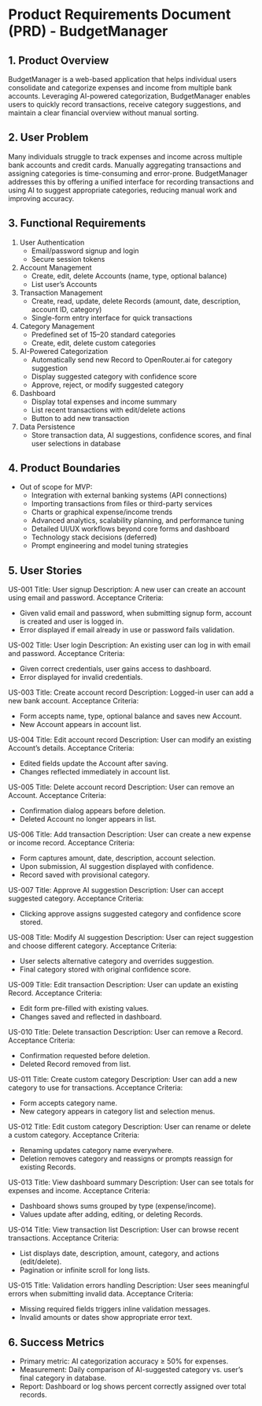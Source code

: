 # Product Requirements Document (PRD) - BudgetManager

## 1. Product Overview
BudgetManager is a web-based application that helps individual users consolidate and categorize expenses and income from multiple bank accounts. Leveraging AI-powered categorization, BudgetManager enables users to quickly record transactions, receive category suggestions, and maintain a clear financial overview without manual sorting.

## 2. User Problem
Many individuals struggle to track expenses and income across multiple bank accounts and credit cards. Manually aggregating transactions and assigning categories is time-consuming and error-prone. BudgetManager addresses this by offering a unified interface for recording transactions and using AI to suggest appropriate categories, reducing manual work and improving accuracy.

## 3. Functional Requirements
1. User Authentication
   - Email/password signup and login
   - Secure session tokens
2. Account Management
   - Create, edit, delete Accounts (name, type, optional balance)
   - List user’s Accounts
3. Transaction Management
   - Create, read, update, delete Records (amount, date, description, account ID, category)
   - Single-form entry interface for quick transactions
4. Category Management
   - Predefined set of 15–20 standard categories
   - Create, edit, delete custom categories
5. AI-Powered Categorization
   - Automatically send new Record to OpenRouter.ai for category suggestion
   - Display suggested category with confidence score
   - Approve, reject, or modify suggested category
6. Dashboard
   - Display total expenses and income summary
   - List recent transactions with edit/delete actions
   - Button to add new transaction
7. Data Persistence
   - Store transaction data, AI suggestions, confidence scores, and final user selections in database

## 4. Product Boundaries
- Out of scope for MVP:
  - Integration with external banking systems (API connections)
  - Importing transactions from files or third-party services
  - Charts or graphical expense/income trends
  - Advanced analytics, scalability planning, and performance tuning
  - Detailed UI/UX workflows beyond core forms and dashboard
  - Technology stack decisions (deferred)
  - Prompt engineering and model tuning strategies

## 5. User Stories

US-001
Title: User signup
Description: A new user can create an account using email and password.
Acceptance Criteria:
- Given valid email and password, when submitting signup form, account is created and user is logged in.
- Error displayed if email already in use or password fails validation.

US-002
Title: User login
Description: An existing user can log in with email and password.
Acceptance Criteria:
- Given correct credentials, user gains access to dashboard.
- Error displayed for invalid credentials.

US-003
Title: Create account record
Description: Logged-in user can add a new bank account.
Acceptance Criteria:
- Form accepts name, type, optional balance and saves new Account.
- New Account appears in account list.

US-004
Title: Edit account record
Description: User can modify an existing Account’s details.
Acceptance Criteria:
- Edited fields update the Account after saving.
- Changes reflected immediately in account list.

US-005
Title: Delete account record
Description: User can remove an Account.
Acceptance Criteria:
- Confirmation dialog appears before deletion.
- Deleted Account no longer appears in list.

US-006
Title: Add transaction
Description: User can create a new expense or income record.
Acceptance Criteria:
- Form captures amount, date, description, account selection.
- Upon submission, AI suggestion displayed with confidence.
- Record saved with provisional category.

US-007
Title: Approve AI suggestion
Description: User can accept suggested category.
Acceptance Criteria:
- Clicking approve assigns suggested category and confidence score stored.

US-008
Title: Modify AI suggestion
Description: User can reject suggestion and choose different category.
Acceptance Criteria:
- User selects alternative category and overrides suggestion.
- Final category stored with original confidence score.

US-009
Title: Edit transaction
Description: User can update an existing Record.
Acceptance Criteria:
- Edit form pre-filled with existing values.
- Changes saved and reflected in dashboard.

US-010
Title: Delete transaction
Description: User can remove a Record.
Acceptance Criteria:
- Confirmation requested before deletion.
- Deleted Record removed from list.

US-011
Title: Create custom category
Description: User can add a new category to use for transactions.
Acceptance Criteria:
- Form accepts category name.
- New category appears in category list and selection menus.

US-012
Title: Edit custom category
Description: User can rename or delete a custom category.
Acceptance Criteria:
- Renaming updates category name everywhere.
- Deletion removes category and reassigns or prompts reassign for existing Records.

US-013
Title: View dashboard summary
Description: User can see totals for expenses and income.
Acceptance Criteria:
- Dashboard shows sums grouped by type (expense/income).
- Values update after adding, editing, or deleting Records.

US-014
Title: View transaction list
Description: User can browse recent transactions.
Acceptance Criteria:
- List displays date, description, amount, category, and actions (edit/delete).
- Pagination or infinite scroll for long lists.

US-015
Title: Validation errors handling
Description: User sees meaningful errors when submitting invalid data.
Acceptance Criteria:
- Missing required fields triggers inline validation messages.
- Invalid amounts or dates show appropriate error text.

## 6. Success Metrics
- Primary metric: AI categorization accuracy ≥ 50% for expenses.
- Measurement: Daily comparison of AI-suggested category vs. user’s final category in database.
- Report: Dashboard or log shows percent correctly assigned over total records.
